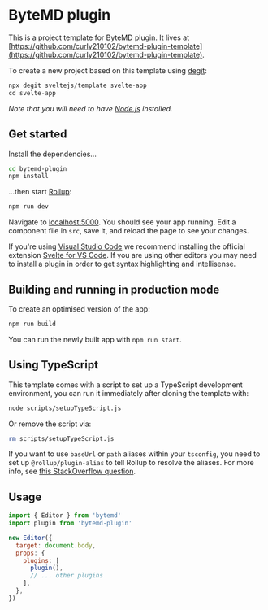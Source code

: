 # ByteMD plugin

This is a project template for ByteMD plugin. It lives at [https://github.com/curly210102/bytemd-plugin-template](https://github.com/curly210102/bytemd-plugin-template).

To create a new project based on this template using [degit](https://github.com/Rich-Harris/degit):

``` js
npx degit sveltejs/template svelte-app
cd svelte-app
```

*Note that you will need to have [Node.js](https://nodejs.org) installed.*

## Get started

Install the dependencies...

```bash
cd bytemd-plugin
npm install
```

...then start [Rollup](https://rollupjs.org):

```bash
npm run dev
```

Navigate to [localhost:5000](http://localhost:5000). You should see your app running. Edit a component file in `src`, save it, and reload the page to see your changes.

If you're using [Visual Studio Code](https://code.visualstudio.com/) we recommend installing the official extension [Svelte for VS Code](https://marketplace.visualstudio.com/items?itemName=svelte.svelte-vscode). If you are using other editors you may need to install a plugin in order to get syntax highlighting and intellisense.

## Building and running in production mode

To create an optimised version of the app:

```bash
npm run build
```

You can run the newly built app with `npm run start`.

## Using TypeScript

This template comes with a script to set up a TypeScript development environment, you can run it immediately after cloning the template with:

```bash
node scripts/setupTypeScript.js
```

Or remove the script via:

```bash
rm scripts/setupTypeScript.js
```

If you want to use `baseUrl` or `path` aliases within your `tsconfig`, you need to set up `@rollup/plugin-alias` to tell Rollup to resolve the aliases. For more info, see [this StackOverflow question](https://stackoverflow.com/questions/63427935/setup-tsconfig-path-in-svelte).

## Usage

```js
import { Editor } from 'bytemd'
import plugin from 'bytemd-plugin'

new Editor({
  target: document.body,
  props: {
    plugins: [
      plugin(),
      // ... other plugins
    ],
  },
})
```

